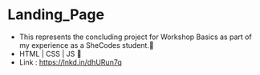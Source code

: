 # Landing_Page
- This represents the concluding project for Workshop Basics as part of my experience as a SheCodes student.🥇
- HTML | CSS | JS 📜
- Link : https://lnkd.in/dhURun7q
